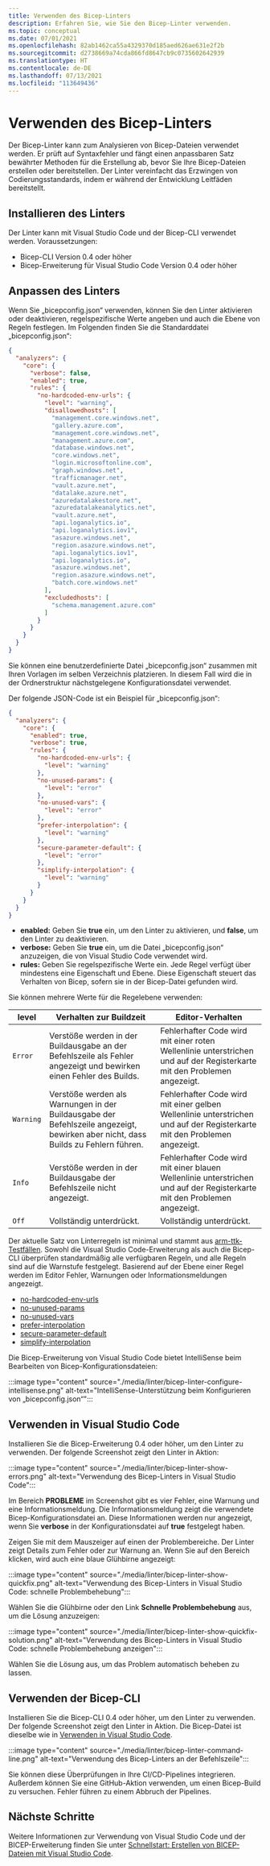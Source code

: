 ```yaml
---
title: Verwenden des Bicep-Linters
description: Erfahren Sie, wie Sie den Bicep-Linter verwenden.
ms.topic: conceptual
ms.date: 07/01/2021
ms.openlocfilehash: 82ab1462ca55a4329370d185aed626ae631e2f2b
ms.sourcegitcommit: d2738669a74cda866fd8647cb9c0735602642939
ms.translationtype: HT
ms.contentlocale: de-DE
ms.lasthandoff: 07/13/2021
ms.locfileid: "113649436"
---
```

# <a name="use-bicep-linter"></a>Verwenden des Bicep-Linters

Der Bicep-Linter kann zum Analysieren von Bicep-Dateien verwendet werden. Er prüft auf Syntaxfehler und fängt einen anpassbaren Satz bewährter Methoden für die Erstellung ab, bevor Sie Ihre Bicep-Dateien erstellen oder bereitstellen. Der Linter vereinfacht das Erzwingen von Codierungsstandards, indem er während der Entwicklung Leitfäden bereitstellt.

## <a name="install-linter"></a>Installieren des Linters

Der Linter kann mit Visual Studio Code und der Bicep-CLI verwendet werden. Voraussetzungen:

- Bicep-CLI Version 0.4 oder höher
- Bicep-Erweiterung für Visual Studio Code Version 0.4 oder höher

## <a name="customize-linter"></a>Anpassen des Linters

Wenn Sie „bicepconfig.json“ verwenden, können Sie den Linter aktivieren oder deaktivieren, regelspezifische Werte angeben und auch die Ebene von Regeln festlegen. Im Folgenden finden Sie die Standarddatei „bicepconfig.json“:

```json
{
  "analyzers": {
    "core": {
      "verbose": false,
      "enabled": true,
      "rules": {
        "no-hardcoded-env-urls": {
          "level": "warning",
          "disallowedhosts": [
            "management.core.windows.net",
            "gallery.azure.com",
            "management.core.windows.net",
            "management.azure.com",
            "database.windows.net",
            "core.windows.net",
            "login.microsoftonline.com",
            "graph.windows.net",
            "trafficmanager.net",
            "vault.azure.net",
            "datalake.azure.net",
            "azuredatalakestore.net",
            "azuredatalakeanalytics.net",
            "vault.azure.net",
            "api.loganalytics.io",
            "api.loganalytics.iov1",
            "asazure.windows.net",
            "region.asazure.windows.net",
            "api.loganalytics.iov1",
            "api.loganalytics.io",
            "asazure.windows.net",
            "region.asazure.windows.net",
            "batch.core.windows.net"
          ],
          "excludedhosts": [
            "schema.management.azure.com"
          ]
        }
      }
    }
  }
}
```

Sie können eine benutzerdefinierte Datei „bicepconfig.json“ zusammen mit Ihren Vorlagen im selben Verzeichnis platzieren. In diesem Fall wird die in der Ordnerstruktur nächstgelegene Konfigurationsdatei verwendet.

Der folgende JSON-Code ist ein Beispiel für „bicepconfig.json“:

```json
{
  "analyzers": {
    "core": {
      "enabled": true,
      "verbose": true,
      "rules": {
        "no-hardcoded-env-urls": {
          "level": "warning"
        },
        "no-unused-params": {
          "level": "error"
        },
        "no-unused-vars": {
          "level": "error"
        },
        "prefer-interpolation": {
          "level": "warning"
        },
        "secure-parameter-default": {
          "level": "error"
        },
        "simplify-interpolation": {
          "level": "warning"
        }
      }
    }
  }
}
```

- **enabled:** Geben Sie **true** ein, um den Linter zu aktivieren, und **false**, um den Linter zu deaktivieren.
- **verbose:** Geben Sie **true** ein, um die Datei „bicepconfig.json“ anzuzeigen, die von Visual Studio Code verwendet wird.
- **rules:** Geben Sie regelspezifische Werte ein. Jede Regel verfügt über mindestens eine Eigenschaft und Ebene. Diese Eigenschaft steuert das Verhalten von Bicep, sofern sie in der Bicep-Datei gefunden wird.

Sie können mehrere Werte für die Regelebene verwenden:

| **level**  | **Verhalten zur Buildzeit** | **Editor-Verhalten** |
|--|--|--|
| `Error` | Verstöße werden in der Buildausgabe an der Befehlszeile als Fehler angezeigt und bewirken einen Fehler des Builds. | Fehlerhafter Code wird mit einer roten Wellenlinie unterstrichen und auf der Registerkarte mit den Problemen angezeigt. |
| `Warning` | Verstöße werden als Warnungen in der Buildausgabe der Befehlszeile angezeigt, bewirken aber nicht, dass Builds zu Fehlern führen. | Fehlerhafter Code wird mit einer gelben Wellenlinie unterstrichen und auf der Registerkarte mit den Problemen angezeigt. |
| `Info` | Verstöße werden in der Buildausgabe der Befehlszeile nicht angezeigt. | Fehlerhafter Code wird mit einer blauen Wellenlinie unterstrichen und auf der Registerkarte mit den Problemen angezeigt. |
| `Off` | Vollständig unterdrückt. | Vollständig unterdrückt. |

Der aktuelle Satz von Linterregeln ist minimal und stammt aus [arm-ttk-Testfällen](../templates/template-test-cases.md). Sowohl die Visual Studio Code-Erweiterung als auch die Bicep-CLI überprüfen standardmäßig alle verfügbaren Regeln, und alle Regeln sind auf die Warnstufe festgelegt. Basierend auf der Ebene einer Regel werden im Editor Fehler, Warnungen oder Informationsmeldungen angezeigt.

- [no-hardcoded-env-urls](https://github.com/Azure/bicep/blob/main/docs/linter-rules/no-hardcoded-env-urls.md)
- [no-unused-params](https://github.com/Azure/bicep/blob/main/docs/linter-rules/no-unused-params.md)
- [no-unused-vars](https://github.com/Azure/bicep/blob/main/docs/linter-rules/no-unused-vars.md)
- [prefer-interpolation](https://github.com/Azure/bicep/blob/main/docs/linter-rules/prefer-interpolation.md)
- [secure-parameter-default](https://github.com/Azure/bicep/blob/main/docs/linter-rules/secure-parameter-default.md)
- [simplify-interpolation](https://github.com/Azure/bicep/blob/main/docs/linter-rules/simplify-interpolation.md)

Die Bicep-Erweiterung von Visual Studio Code bietet IntelliSense beim Bearbeiten von Bicep-Konfigurationsdateien:

:::image type="content" source="./media/linter/bicep-linter-configure-intellisense.png" alt-text="IntelliSense-Unterstützung beim Konfigurieren von „bicepconfig.json“":::

## <a name="use-in-visual-studio-code"></a>Verwenden in Visual Studio Code

Installieren Sie die Bicep-Erweiterung 0.4 oder höher, um den Linter zu verwenden.  Der folgende Screenshot zeigt den Linter in Aktion:

:::image type="content" source="./media/linter/bicep-linter-show-errors.png" alt-text="Verwendung des Bicep-Linters in Visual Studio Code":::

Im Bereich **PROBLEME** im Screenshot gibt es vier Fehler, eine Warnung und eine Informationsmeldung.  Die Informationsmeldung zeigt die verwendete Bicep-Konfigurationsdatei an. Diese Informationen werden nur angezeigt, wenn Sie **verbose** in der Konfigurationsdatei auf **true** festgelegt haben.

Zeigen Sie mit dem Mauszeiger auf einen der Problembereiche. Der Linter zeigt Details zum Fehler oder zur Warnung an. Wenn Sie auf den Bereich klicken, wird auch eine blaue Glühbirne angezeigt:

:::image type="content" source="./media/linter/bicep-linter-show-quickfix.png" alt-text="Verwendung des Bicep-Linters in Visual Studio Code: schnelle Problembehebung":::

Wählen Sie die Glühbirne oder den Link **Schnelle Problembehebung** aus, um die Lösung anzuzeigen:

:::image type="content" source="./media/linter/bicep-linter-show-quickfix-solution.png" alt-text="Verwendung des Bicep-Linters in Visual Studio Code: schnelle Problembehebung anzeigen":::

Wählen Sie die Lösung aus, um das Problem automatisch beheben zu lassen.

## <a name="use-in-bicep-cli"></a>Verwenden der Bicep-CLI

Installieren Sie die Bicep-CLI 0.4 oder höher, um den Linter zu verwenden.  Der folgende Screenshot zeigt den Linter in Aktion. Die Bicep-Datei ist dieselbe wie in [Verwenden in Visual Studio Code](#use-in-visual-studio-code).

:::image type="content" source="./media/linter/bicep-linter-command-line.png" alt-text="Verwendung des Bicep-Linters an der Befehlszeile":::

Sie können diese Überprüfungen in Ihre CI/CD-Pipelines integrieren. Außerdem können Sie eine GitHub-Aktion verwenden, um einen Bicep-Build zu versuchen. Fehler führen zu einem Abbruch der Pipelines.

## <a name="next-steps"></a>Nächste Schritte

Weitere Informationen zur Verwendung von Visual Studio Code und der BICEP-Erweiterung finden Sie unter [Schnellstart: Erstellen von BICEP-Dateien mit Visual Studio Code](./quickstart-create-bicep-use-visual-studio-code.md).

